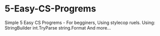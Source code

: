 # 5-Easy-CS-Progrems
Simple 5 Easy CS Progrems  - For begginers, Using stylecop ruels.
Using:
StringBuilder
int.TryParse
string.Format
And more...
